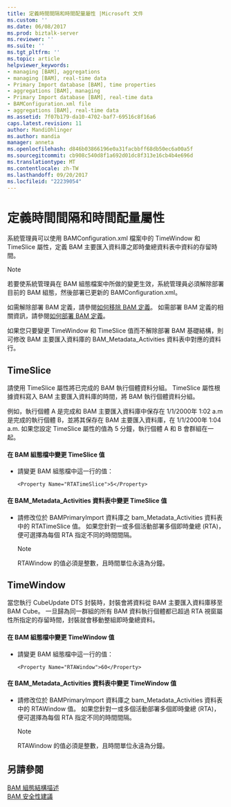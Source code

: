 ```yaml
---
title: 定義時間間隔和時間配量屬性 |Microsoft 文件
ms.custom: ''
ms.date: 06/08/2017
ms.prod: biztalk-server
ms.reviewer: ''
ms.suite: ''
ms.tgt_pltfrm: ''
ms.topic: article
helpviewer_keywords:
- managing [BAM], aggregations
- managing [BAM], real-time data
- Primary Import database [BAM], time properties
- aggregations [BAM], managing
- Primary Import database [BAM], real-time data
- BAMConfiguration.xml file
- aggregations [BAM], real-time data
ms.assetid: 7f07b179-da10-4702-baf7-69516c8f16a6
caps.latest.revision: 11
author: MandiOhlinger
ms.author: mandia
manager: anneta
ms.openlocfilehash: d846b03866196e0a31facbbff68db50ec6a00a5f
ms.sourcegitcommit: cb908c540d8f1a692d01dc8f313e16cb4b4e696d
ms.translationtype: MT
ms.contentlocale: zh-TW
ms.lasthandoff: 09/20/2017
ms.locfileid: "22239054"
---
```

# <a name="defining-the-time-window-and-time-slice-properties"></a>定義時間間隔和時間配量屬性
系統管理員可以使用 BAMConfiguration.xml 檔案中的 TimeWindow 和 TimeSlice 屬性，定義 BAM 主要匯入資料庫之即時彙總資料表中資料的存留時間。  
  
> [!NOTE]
>  若要使系統管理員在 BAM 組態檔案中所做的變更生效，系統管理員必須解除部署目前的 BAM 組態，然後部署已更新的 BAMConfiguration.xml。  
  
 如需解除部署 BAM 定義，請參閱[如何移除 BAM 定義](../core/how-to-remove-bam-definitions.md)。 如需部署 BAM 定義的相關資訊，請參閱[如何部署 BAM 定義](../core/how-to-deploy-bam-definitions.md)。  
  
 如果您只要變更 TimeWindow 和 TimeSlice 值而不解除部署 BAM 基礎結構，則可修改 BAM 主要匯入資料庫的 BAM_Metadata_Activities 資料表中對應的資料行。  
  
## <a name="timeslice"></a>TimeSlice  
 請使用 TimeSlice 屬性將已完成的 BAM 執行個體資料分組。 TimeSlice 屬性根據資料寫入 BAM 主要匯入資料庫的時間，將 BAM 執行個體資料分組。  
  
 例如，執行個體 A 是完成和 BAM 主要匯入資料庫中保存在 1/1/2000年 1:02 a.m 是完成的執行個體 B，並將其保存在 BAM 主要匯入資料庫，在 1/1/2000年 1:04 a.m. 如果您設定 TimeSlice 屬性的值為 5 分鐘，執行個體 A 和 B 會群組在一起。  
  
#### <a name="to-change-the-timeslice-value-in-the-bam-configuration-file"></a>在 BAM 組態檔中變更 TimeSlice 值  
  
-   請變更 BAM 組態檔中這一行的值：  
  
    ```  
    <Property Name="RTATimeSlice">5</Property>  
    ```  
  
#### <a name="to-change-the-timeslice-value-in-the-bammetadataactivities-table"></a>在 BAM_Metadata_Activities 資料表中變更 TimeSlice 值  
  
-   請修改位於 BAMPrimaryImport 資料庫之 bam_Metadata_Activities 資料表中的 RTATimeSlice 值。 如果您針對一或多個活動部署多個即時彙總 (RTA)，便可選擇為每個 RTA 指定不同的時間間隔。  
  
    > [!NOTE]
    >  RTAWindow 的值必須是整數，且時間單位永遠為分鐘。  
  
## <a name="timewindow"></a>TimeWindow  
 當您執行 CubeUpdate DTS 封裝時，封裝會將資料從 BAM 主要匯入資料庫移至 BAM Cube。 一旦歸為同一群組的所有 BAM 資料執行個體都已超過 RTA 視窗屬性所指定的存留時間，封裝就會移動整組即時彙總資料。  
  
#### <a name="to-change-the-timewindow-value-in-the-bam-configuration-file"></a>在 BAM 組態檔中變更 TimeWindow 值  
  
-   請變更 BAM 組態檔中這一行的值：  
  
    ```  
    <Property Name="RTAWindow">60</Property>  
    ```  
  
#### <a name="to-change-the-timewindow-value-in-the-bammetadataactivities-table"></a>在 BAM_Metadata_Activities 資料表中變更 TimeWindow 值  
  
-   請修改位於 BAMPrimaryImport 資料庫之 bam_Metadata_Activities 資料表中的 RTAWindow 值。 如果您針對一或多個活動部署多個即時彙總 (RTA)，便可選擇為每個 RTA 指定不同的時間間隔。  
  
    > [!NOTE]
    >  RTAWindow 的值必須是整數，且時間單位永遠為分鐘。  
  
## <a name="see-also"></a>另請參閱  
 [BAM 組態結構描述](../core/bam-configuration-schema.md)   
 [BAM 安全性建議](../core/bam-security-recommendations.md)